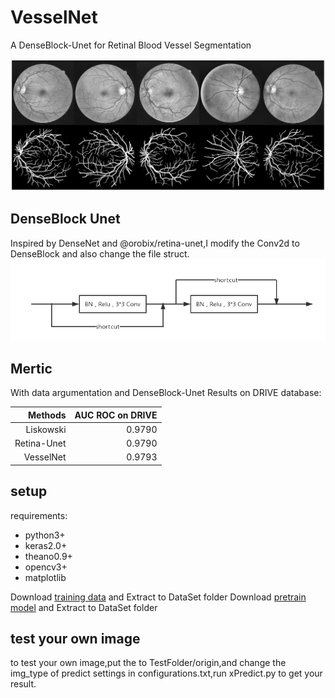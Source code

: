 # VesselNet
A DenseBlock-Unet for Retinal Blood Vessel Segmentation

![TestResult](/DataSet/test.jpg)

## DenseBlock Unet
Inspired by DenseNet and @orobix/retina-unet,I modify the Conv2d to DenseBlock and also change the file struct.
![DenseBlock](DenseBlock.png)

## Mertic
With data argumentation and DenseBlock-Unet
Results on DRIVE database:

|Methods|AUC ROC on DRIVE|
|-:|-:|
|Liskowski|0.9790|
|Retina-Unet|0.9790|
|VesselNet|0.9793|

## setup 
requirements:
- python3+
- keras2.0+
- theano0.9+
- opencv3+
- matplotlib

Download [training data][1] and Extract to DataSet folder
Download [pretrain model][2] and Extract to DataSet folder

## test your own image
to test your own image,put the to TestFolder/origin,and change the img_type of predict settings in configurations.txt,run xPredict.py to get your result.


[1]: https://drive.google.com/open?id=1fDlnqeuGlX93lUkXEEWcImSFoIufLhRe
[2]: https://drive.google.com/open?id=1VVQveyxHIB4OT74Lk4M86GLddSupIZKO

